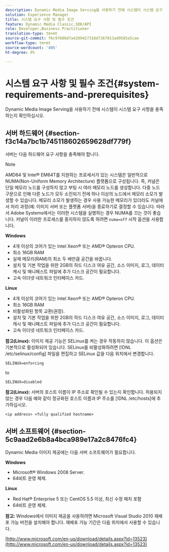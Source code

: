 ```yaml
---
description: Dynamic Media Image Serving을 사용하기 전에 시스템이 시스템 요구 사항을 충족하는지 확인하십시오.
solution: Experience Manager
title: 시스템 요구 사항 및 필수 조건
feature: Dynamic Media Classic,SDK/API
role: Developer,Business Practitioner
translation-type: tm+mt
source-git-commit: f6c97606d7a4209427316d7367013ad9585a5cae
workflow-type: tm+mt
source-wordcount: '405'
ht-degree: 0%

---
```



# 시스템 요구 사항 및 필수 조건{#system-requirements-and-prerequisites}

Dynamic Media Image Serving을 사용하기 전에 시스템이 시스템 요구 사항을 충족하는지 확인하십시오.

## 서버 하드웨어 {#section-f3c14a7bc1b745118602659628df779f}

서버는 다음 하드웨어 요구 사항을 충족해야 합니다.

>[!NOTE]
>
>AMD64 및 Intel® EM64T를 지원하는 프로세서가 있는 시스템은 일반적으로 NUMA(Non-Uniform Memory Architecture) 플랫폼으로 구성됩니다. 즉, 커널은 단일 메모리 노드를 구성하지 않고 부팅 시 여러 메모리 노드를 생성합니다. 다중 노드 구문으로 인해 다른 노드가 모두 소진되기 전에 하나 이상의 노드에서 메모리 소모가 발생할 수 있습니다. 메모리 소모가 발생하는 경우 사용 가능한 메모리가 있더라도 커널에서 처리 과정(예: 이미지 서버 또는 플랫폼 서버)을 종료하기로 결정할 수 있습니다. 따라서 Adobe Systems에서는 이러한 시스템을 실행하는 경우 NUMA를 끄는 것이 좋습니다. 커널이 이러한 프로세스를 중지하지 않도록 하려면 `numa=off` 시작 옵션을 사용합니다.

**Windows**

* 4개 이상의 코어가 있는 Intel Xeon® 또는 AMD® Opteron CPU.
* 최소 16GB RAM
* 실제 메모리(RAM)의 최소 두 배만큼 공간을 바꿉니다.
* 설치 및 기본 작업을 위한 2GB의 하드 디스크 여유 공간, 소스 이미지, 로그, 데이터 캐시 및 매니페스트 파일에 추가 디스크 공간이 필요합니다.
* 고속 이더넷 네트워크 인터페이스 카드.

**Linux**

* 4개 이상의 코어가 있는 Intel Xeon® 또는 AMD® Opteron CPU.
* 최소 16GB RAM
* 비활성화된 항목 교환(권장).
* 설치 및 기본 작업을 위한 2GB의 하드 디스크 여유 공간, 소스 이미지, 로그, 데이터 캐시 및 매니페스트 파일에 추가 디스크 공간이 필요합니다.
* 고속 이더넷 네트워크 인터페이스 카드.

**참고(Linux):** 이미지 제공 기능은 SELinux를 켜는 경우 작동하지 않습니다. 이 옵션은 기본적으로 활성화되어 있습니다. SELinux를 비활성화하려면 [!DNL /etc/selinux/config] 파일을 편집하고 SELinux 값을 다음 위치에서 변경합니다.

`SELINUX=enforcing`

to

`SELINUX=disabled`

**참고(Linux):** 서버의 호스트 이름이 IP 주소로 확인될 수 있는지 확인합니다. 허용되지 않는 경우 다음 예와 같이 정규화된 호스트 이름과 IP 주소를 [!DNL /etc/hosts]에 추가하십시오.

`<ip address> <fully qualified hostname>`

## 서버 소프트웨어 {#section-5c9aad2e6b8a4bca989e17a2c8476fc4}

Dynamic Media 이미지 제공에는 다음 서버 소프트웨어가 필요합니다.

**Windows**

* Microsoft® Windows 2008 Server.
* 64비트 운영 체제.

**Linux**

* Red Hat® Enterprise 5 또는 CentOS 5.5 이상, 최신 수정 패치 포함
* 64비트 운영 체제.

**참고:** Windows에서 이미지 제공을 사용하려면 Microsoft Visual Studio 2010 재배포 가능 버전을 설치해야 합니다. 재배포 가능 기간은 다음 위치에서 사용할 수 있습니다.

[http://www.microsoft.com/en-us/download/details.aspx?id=13523](http://www.microsoft.com/en-us/download/details.aspx?id=13523)


